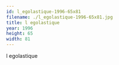 ```yaml
---
id: l_egolastique-1996-65x81
filename: ./l_egolastique-1996-65x81.jpg
title: l egolastique
year: 1996
height: 65
width: 81
---
```


l egolastique
